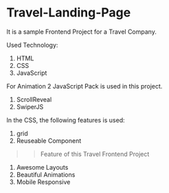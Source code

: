 # Travel-Landing-Page

It is a sample Frontend Project for a Travel Company.

Used Technology:
1. HTML
2. CSS
3. JavaScript

For Animation 2 JavaScript Pack is used in this project.
1. ScrollReveal
2. SwiperJS

In the CSS, the following features is used:
1. grid
2. Reuseable Component

>> Feature of this Travel Frontend Project
1. Awesome Layouts
2. Beautiful Animations
3. Mobile Responsive
